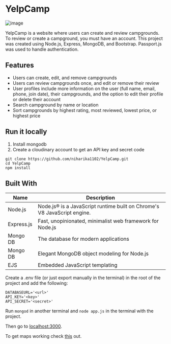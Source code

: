 # YelpCamp

![image](https://github.com/niharika1102/YelpCamp/assets/97402437/7a4ffe1d-5f42-4be4-ac8a-833b83e2476e)

YelpCamp is a website where users can create and review campgrounds. To review or create a campground, you must have an account.
This project was created using Node.js, Express, MongoDB, and Bootstrap. Passport.js was used to handle authentication.

## Features
* Users can create, edit, and remove campgrounds
* Users can review campgrounds once, and edit or remove their review
* User profiles include more information on the user (full name, email, phone, join date), their campgrounds, and the option to edit their profile or delete their account
* Search campground by name or location
* Sort campgrounds by highest rating, most reviewed, lowest price, or highest price

## Run it locally
1. Install mongodb
2. Create a cloudinary account to get an API key and secret code
```
git clone https://github.com/niharika1102/YelpCamp.git
cd YelpCamp
npm install
```
## Built With
| Name | Description |
| --- | --- |
|Node.js|Node.js® is a JavaScript runtime built on Chrome's V8 JavaScript engine.|
|Express.js|Fast, unopinionated, minimalist web framework for Node.js|
|Mongo DB|The database for modern applications|
|Mongo DB|Elegant MongoDB object modeling for Node.js|
|EJS|Embedded JavaScript templating|

Create a .env file (or just export manually in the terminal) in the root of the project and add the following:

```
DATABASEURL='<url>'
API_KEY='<key>'
API_SECRET='<secret>'
```
Run `mongod` in another terminal and `node app.js` in the terminal with the project.

Then go to [localhost:3000](http://localhost:3000/).

To get maps working check [this](https://github.com/nax3t/google-maps-api) out.
